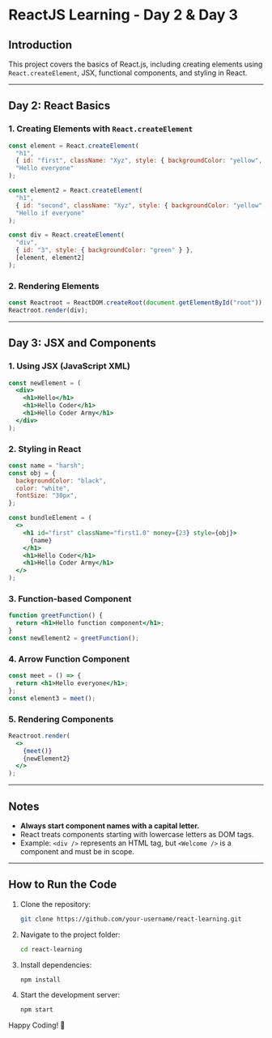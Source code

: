 # ReactJS Learning - Day 2 & Day 3

## Introduction
This project covers the basics of React.js, including creating elements using `React.createElement`, JSX, functional components, and styling in React.

---

## Day 2: React Basics
### 1. Creating Elements with `React.createElement`
```jsx
const element = React.createElement(
  "h1",
  { id: "first", className: "Xyz", style: { backgroundColor: "yellow", fontSize: "30px" } },
  "Hello everyone"
);

const element2 = React.createElement(
  "h1",
  { id: "second", className: "Xyz", style: { backgroundColor: "yellow", fontSize: "30px" } },
  "Hello if everyone"
);

const div = React.createElement(
  "div",
  { id: "3", style: { backgroundColor: "green" } },
  [element, element2]
);
```

### 2. Rendering Elements
```jsx
const Reactroot = ReactDOM.createRoot(document.getElementById("root"));
Reactroot.render(div);
```

---

## Day 3: JSX and Components
### 1. Using JSX (JavaScript XML)
```jsx
const newElement = (
  <div>
    <h1>Hello</h1>
    <h1>Hello Coder</h1>
    <h1>Hello Coder Army</h1>
  </div>
);
```

### 2. Styling in React
```jsx
const name = "harsh";
const obj = {
  backgroundColor: "black",
  color: "white",
  fontSize: "30px",
};

const bundleElement = (
  <>
    <h1 id="first" className="first1.0" money={23} style={obj}>
      {name}
    </h1>
    <h1>Hello Coder</h1>
    <h1>Hello Coder Army</h1>
  </>
);
```

### 3. Function-based Component
```jsx
function greetFunction() {
  return <h1>Hello function component</h1>;
}
const newElement2 = greetFunction();
```

### 4. Arrow Function Component
```jsx
const meet = () => {
  return <h1>Hello everyone</h1>;
};
const element3 = meet();
```

### 5. Rendering Components
```jsx
Reactroot.render(
  <>
    {meet()}
    {newElement2}
  </>
);
```

---

## Notes
- **Always start component names with a capital letter.**
- React treats components starting with lowercase letters as DOM tags.
- Example: `<div />` represents an HTML tag, but `<Welcome />` is a component and must be in scope.

---

## How to Run the Code
1. Clone the repository:
   ```sh
   git clone https://github.com/your-username/react-learning.git
   ```
2. Navigate to the project folder:
   ```sh
   cd react-learning
   ```
3. Install dependencies:
   ```sh
   npm install
   ```
4. Start the development server:
   ```sh
   npm start
   ```

Happy Coding! 🚀

